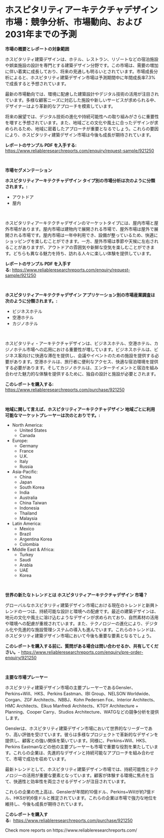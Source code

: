 <p><h1>ホスピタリティアーキテクチャデザイン市場：競争分析、市場動向、および2031年までの予測</h1></p><p><strong>市場の概要とレポートの対象範囲</strong></p>
<p><p>ホスピタリティ建築デザインは、ホテル、レストラン、リゾートなどの宿泊施設や娯楽施設の設計を専門とする建築デザイン分野です。この市場は、需要の増加に伴い着実に成長しており、将来の見通しも明るいとされています。市場成長分析によると、ホスピタリティ建築デザイン市場は予測期間中に年間成長率7.3%で成長すると予想されています。</p><p>最新の市場動向では、環境に配慮した建築設計やデジタル技術の活用が注目されています。多様な顧客ニーズに対応した施設や新しいサービスが求められる中、デザイナーはより革新的なアプローチを模索しています。</p><p>将来の展望では、デジタル技術の進化や持続可能性への取り組みがさらに重要性を増すと予想されています。また、地域ごとの文化や風土に合ったデザインが求められるため、地域に密着したアプローチが重要となるでしょう。これらの要因により、ホスピタリティ建築デザイン市場は今後も成長が期待されています。</p></p>
<p><strong>レポートのサンプル PDF を入手する:</strong> <a href="https://www.reliableresearchreports.com/enquiry/request-sample/921250">https://www.reliableresearchreports.com/enquiry/request-sample/921250</a></p>
<p>&nbsp;</p>
<p><strong>市場セグメンテーション</strong></p>
<p><strong>ホスピタリティアーキテクチャデザイン タイプ別の市場分析は次のように分類されます。:</strong></p>
<p><ul><li>アウトドア</li><li>屋内</li></ul></p>
<p>&nbsp;</p>
<p><p>ホスピタリティアーキテクチャデザインのマーケットタイプには、屋内市場と屋外市場があります。屋内市場は建物内で展開される市場で、屋外市場は屋外で展開される市場です。屋内市場は一年中利用でき、設備が整っているため、快適にショッピングを楽しむことができます。一方、屋外市場は季節や天候に左右されることがありますが、アウトドアの雰囲気や新鮮な空気を楽しむことができます。どちらも異なる魅力を持ち、訪れる人々に楽しい体験を提供しています。</p></p>
<p><strong>レポートのサンプル PDF を入手する:</strong>&nbsp;<a href="https://www.reliableresearchreports.com/enquiry/request-sample/921250">https://www.reliableresearchreports.com/enquiry/request-sample/921250</a></p>
<p>&nbsp;</p>
<p><strong> ホスピタリティアーキテクチャデザイン アプリケーション別の市場産業調査は次のように分類されます。:</strong></p>
<p><ul><li>ビジネスホテル</li><li>空港ホテル</li><li>カジノホテル</li></ul></p>
<p>&nbsp;</p>
<p><p>ホスピタリティ・アーキテクチャデザインは、ビジネスホテル、空港ホテル、カジノホテル市場への応用における重要性が増しています。ビジネスホテルは、ビジネス客向けに快適な滞在を提供し、会議やイベントのための施設を提供する必要があります。空港ホテルは、旅行者に便利なアクセス、快適な宿泊環境を提供する必要があります。そしてカジノホテルは、エンターテイメントと宿泊を組み合わせた魅力的な体験を提供するために、独自の設計と施設が必要とされます。</p></p>
<p><strong>このレポートを購入する:</strong>&nbsp; <a href="https://www.reliableresearchreports.com/purchase/921250">https://www.reliableresearchreports.com/purchase/921250</a></p>
<p>&nbsp;</p>
<p><strong>地域に関して言えば、ホスピタリティアーキテクチャデザイン 地域ごとに利用可能なマーケットプレーヤーは次のとおりです。:</strong></p>
<p><ul>
    <li>
        North America:
        <ul>
            <li>United States</li>
            <li>Canada</li>
        </ul>
    </li>
    <li>
        Europe:
        <ul>
            <li>Germany</li>
            <li>France</li>
            <li>U.K.</li>
            <li>Italy</li>
            <li>Russia</li>
        </ul>
    </li>
    <li>
        Asia-Pacific:
        <ul>
            <li>China</li>
            <li>Japan</li>
            <li>South Korea</li>
            <li>India</li>
            <li>Australia</li>
            <li>China Taiwan</li>
            <li>Indonesia</li>
            <li>Thailand</li>
            <li>Malaysia</li>
        </ul>
    </li>
    <li>
        Latin America:
        <ul>
            <li>Mexico</li>
            <li>Brazil</li>
            <li>Argentina Korea</li>
            <li>Colombia</li>
        </ul>
    </li>
    <li>
        Middle East & Africa:
        <ul>
            <li>Turkey</li>
            <li>Saudi</li>
            <li>Arabia</li>
            <li>UAE</li>
            <li>Korea</li>
        </ul>
    </li>
    </ul></p>
<p>&nbsp;</p>
<p><strong>世界の新たなトレンドとは ホスピタリティアーキテクチャデザイン 市場？</strong></p>
<p><p>グローバルなホスピタリティ建築デザイン市場における現在のトレンドと新興トレンドの一つは、持続可能な設計と環境への配慮です。最近の建築デザインは、地元の文化や風土に溶け込むようなデザインが求められており、自然素材の活用や環境への配慮が重視されています。また、テクノロジーの進化により、デジタル化や先進的な施設管理システムの導入も進んでいます。これらのトレンドは、ホスピタリティ建築デザイン市場において今後も重要な要素となるでしょう。</p></p>
<p><strong>このレポートを購入する前に、質問がある場合は問い合わせるか、共有してください。</strong>- <a href="https://www.reliableresearchreports.com/enquiry/pre-order-enquiry/921250">https://www.reliableresearchreports.com/enquiry/pre-order-enquiry/921250</a></p>
<p>&nbsp;</p>
<p><strong>主要な市場プレーヤー</strong></p>
<p><p>ホスピタリティ建築デザイン市場の主要プレーヤーであるGensler、Perkins+Will、HKS、Perkins Eastman、IBI Group、NELSON Worldwide、Corgan、ZGF Architects、NBBJ、Kohn Pedersen Fox、Interior Architects、HMC Architects、Elkus Manfredi Architects、KTGY Architecture + Planning、Cooper Carry、Studios Architecture、WATGなどの競争分析を提供します。</p><p>Genslerは、ホスピタリティ建築デザイン市場において世界的なリーダーであり、高い評価を受けています。彼らは多様なプロジェクトで革新的なデザインを提供し、顧客との強い関係を築いています。同様に、Perkins+Will、HKS、Perkins Eastmanなどの他の主要プレーヤーも市場で重要な役割を果たしています。これらの企業は、先進的なデザインと持続可能なアプローチを組み合わせて、市場で成功を収めています。</p><p>最新トレンドとして、ホスピタリティ建築デザイン市場では、持続可能性とテクノロジーの活用が重要な要素となっています。顧客が体験する環境に焦点を当て、快適性と効率性を両立させるデザインが注目されています。</p><p>これらの企業の売上高は、Genslerが年間約10億ドル、Perkins+Willが約7億ドル、HKSが約6億ドルと推定されています。これらの企業は市場で強力な地位を維持し、今後も成長が期待されています。</p></p>
<p><strong>このレポートを購入する:</strong>&nbsp;&nbsp;<a href="https://www.reliableresearchreports.com/purchase/921250">https://www.reliableresearchreports.com/purchase/921250</a></p>
<p>Check more reports on https://www.reliableresearchreports.com/</p>